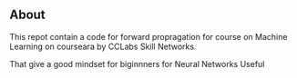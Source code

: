 ## About 

This repot contain a code for forward propragation for course on Machine Learning on courseara by  CCLabs Skill Networks.

That  give a  good mindset for biginnners for Neural  Networks Useful
